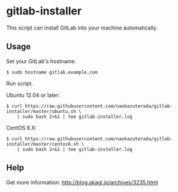 gitlab-installer
================

This script can install GitLab into your machine automatically.

Usage
-----

Set your GitLab's hostname.

    $ sudo hostname gitlab.example.com

Run script.

Ubuntu 12.04 or later:

    $ curl https://raw.githubusercontent.com/naokazuterada/gitlab-installer/master/ubuntu.sh \
        | sudo bash 2>&1 | tee gitlab-installer.log

CentOS 6.X:

    $ curl https://raw.githubusercontent.com/naokazuterada/gitlab-installer/master/centos6.sh \
        | sudo bash 2>&1 | tee gitlab-installer.log

Help
----

Get more information: http://blog.akagi.jp/archives/3235.html
